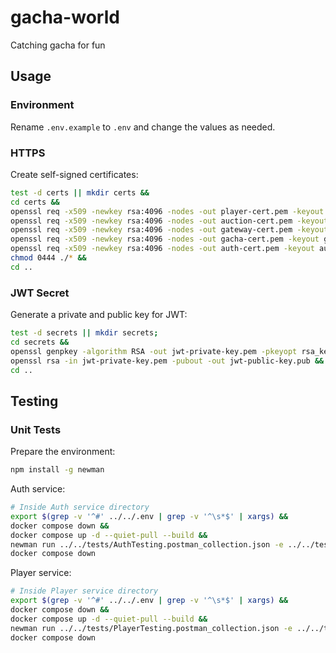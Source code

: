 # gacha-world

Catching gacha for fun

## Usage

### Environment

Rename `.env.example` to `.env` and change the values as needed.

### HTTPS

Create self-signed certificates:

```bash
test -d certs || mkdir certs &&
cd certs &&
openssl req -x509 -newkey rsa:4096 -nodes -out player-cert.pem -keyout player-key.pem -days 365 -subj "/" &&
openssl req -x509 -newkey rsa:4096 -nodes -out auction-cert.pem -keyout auction-key.pem -days 365 -subj "/" &&
openssl req -x509 -newkey rsa:4096 -nodes -out gateway-cert.pem -keyout gateway-key.pem -days 365 -subj "/" &&
openssl req -x509 -newkey rsa:4096 -nodes -out gacha-cert.pem -keyout gacha-key.pem -days 365 -subj "/" &&
openssl req -x509 -newkey rsa:4096 -nodes -out auth-cert.pem -keyout auth-key.pem -days 365 -subj "/" &&
chmod 0444 ./* &&
cd ..
```

### JWT Secret

Generate a private and public key for JWT:

```bash
test -d secrets || mkdir secrets;
cd secrets &&
openssl genpkey -algorithm RSA -out jwt-private-key.pem -pkeyopt rsa_keygen_bits:2048 &&
openssl rsa -in jwt-private-key.pem -pubout -out jwt-public-key.pub &&
cd ..
```

## Testing

### Unit Tests

Prepare the environment:

```bash
npm install -g newman
```

Auth service:

```bash
# Inside Auth service directory
export $(grep -v '^#' ../../.env | grep -v '^\s*$' | xargs) &&
docker compose down &&
docker compose up -d --quiet-pull --build &&
newman run ../../tests/AuthTesting.postman_collection.json -e ../../tests/environment.postman_globals.json --insecure &&
docker compose down
```

Player service:

```bash
# Inside Player service directory
export $(grep -v '^#' ../../.env | grep -v '^\s*$' | xargs) &&
docker compose down &&
docker compose up -d --quiet-pull --build &&
newman run ../../tests/PlayerTesting.postman_collection.json -e ../../tests/environment.postman_globals.json --insecure &&
docker compose down
```
